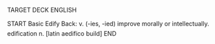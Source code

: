 TARGET DECK
ENGLISH

START
Basic
Edify
Back: v. (-ies, -ied) improve morally or intellectually.  edification n. [latin aedifico build]
END
